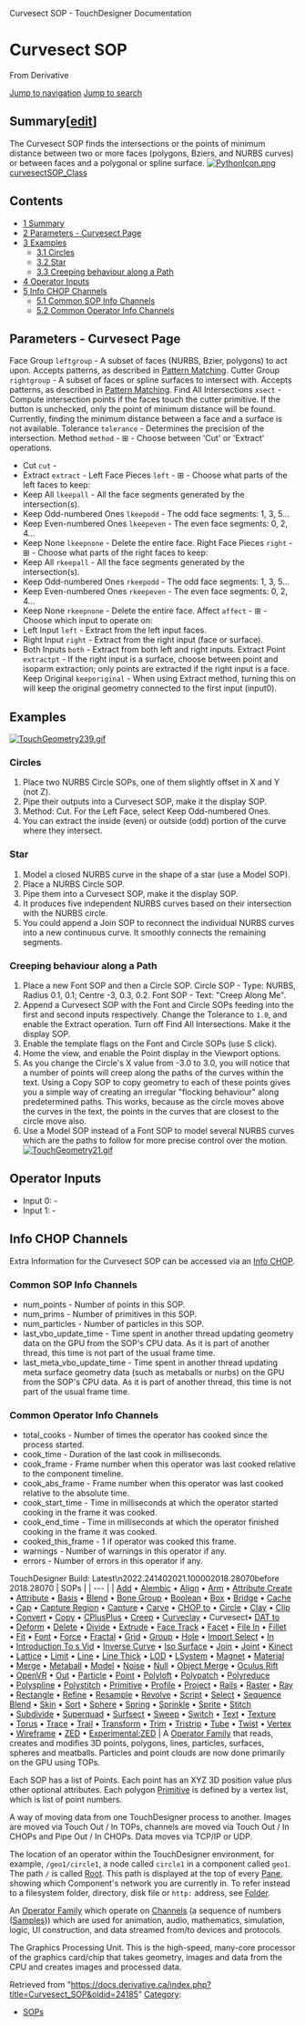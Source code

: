 

Curvesect SOP - TouchDesigner Documentation




# Curvesect SOP
From Derivative

[Jump to navigation](#mw-head)
[Jump to search](#searchInput)
## Summary[[edit](https://docs.derivative.ca/index.php?title=Template:Summary&action=edit&section=T-1 "Edit section: Summary")]
The Curvesect SOP finds the intersections or the points of minimum distance between two or more faces (polygons, Bziers, and NURBS curves) or between faces and a polygonal or spline surface.
[![PythonIcon.png](images/c/c2/PythonIcon.png)](File_PythonIcon.html)[curvesectSOP\_Class](https://docs.derivative.ca/CurvesectSOP_Class "CurvesectSOP Class")
## Contents
* [1 Summary](#Summary)
* [2 Parameters - Curvesect Page](#Parameters_-_Curvesect_Page)
* [3 Examples](#Examples)
  + [3.1 Circles](#Circles)
  + [3.2 Star](#Star)
  + [3.3 Creeping behaviour along a Path](#Creeping_behaviour_along_a_Path)
* [4 Operator Inputs](#Operator_Inputs)
* [5 Info CHOP Channels](#Info_CHOP_Channels)
  + [5.1 Common SOP Info Channels](#Common_SOP_Info_Channels)
  + [5.2 Common Operator Info Channels](#Common_Operator_Info_Channels)
  

## Parameters - Curvesect Page
Face Group `leftgroup` - A subset of faces (NURBS, Bzier, polygons) to act upon. Accepts patterns, as described in [Pattern Matching](Pattern_Matching.html "Pattern Matching").
Cutter Group `rightgroup` - A subset of faces or spline surfaces to intersect with. Accepts patterns, as described in [Pattern Matching](Pattern_Matching.html "Pattern Matching").
Find All Intersections `xsect` - Compute intersection points if the faces touch the cutter primitive. If the button is unchecked, only the point of minimum distance will be found. Currently, finding the minimum distance between a face and a surface is not available.
Tolerance `tolerance` - Determines the precision of the intersection.
Method `method` - ⊞ - Choose between 'Cut' or 'Extract' operations.
* Cut `cut` -
* Extract `extract` -
Left Face Pieces `left` - ⊞ - Choose what parts of the left faces to keep:
* Keep All `lkeepall` - All the face segments generated by the intersection(s).
* Keep Odd-numbered Ones `lkeepodd` - The odd face segments: 1, 3, 5...
* Keep Even-numbered Ones `lkeepeven` - The even face segments: 0, 2, 4...
* Keep None `lkeepnone` - Delete the entire face.
Right Face Pieces `right` - ⊞ - Choose what parts of the right faces to keep:
* Keep All `rkeepall` - All the face segments generated by the intersection(s).
* Keep Odd-numbered Ones `rkeepodd` - The odd face segments: 1, 3, 5...
* Keep Even-numbered Ones `rkeepeven` - The even face segments: 0, 2, 4...
* Keep None `rkeepnone` - Delete the entire face.
Affect `affect` - ⊞ - Choose which input to operate on:
* Left Input `left` - Extract from the left input faces.
* Right Input `right` - Extract from the right input (face or surface).
* Both Inputs `both` - Extract from both left and right inputs.
Extract Point `extractpt` - If the right input is a surface, choose between point and isoparm extraction; only points are extracted if the right input is a face.
Keep Original `keeporiginal` - When using Extract method, turning this on will keep the original geometry connected to the first input (input0).
  

## Examples
[![TouchGeometry239.gif](https://docs.derivative.ca/images/f/f3/TouchGeometry239.gif)](https://docs.derivative.ca/File:TouchGeometry239.gif)
### Circles
1. Place two NURBS Circle SOPs, one of them slightly offset in X and Y (not Z).
2. Pipe their outputs into a Curvesect SOP, make it the display SOP.
3. Method: Cut. For the Left Face, select Keep Odd-numbered Ones.
4. You can extract the inside (even) or outside (odd) portion of the curve where they intersect.
  

### Star
1. Model a closed NURBS curve in the shape of a star (use a Model SOP).
2. Place a NURBS Circle SOP.
3. Pipe them into a Curvesect SOP, make it the display SOP.
4. It produces five independent NURBS curves based on their intersection with the NURBS circle.
5. You could append a Join SOP to reconnect the individual NURBS curves into a new continuous curve. It smoothly connects the remaining segments.
  

### Creeping behaviour along a Path
1. Place a new Font SOP and then a Circle SOP. Circle SOP - Type: NURBS, Radius 0.1, 0.1; Centre -3, 0.3, 0.2. Font SOP - Text: "Creep Along Me".
2. Append a Curvesect SOP with the Font and Circle SOPs feeding into the first and second inputs respectively. Change the Tolerance to `1.0`, and enable the Extract operation. Turn off Find All Intersections. Make it the display SOP.
3. Enable the template flags on the Font and Circle SOPs (use S click).
4. Home the view, and enable the Point display in the Viewport options.
5. As you change the Circle's X value from -3.0 to 3.0, you will notice that a number of points will creep along the paths of the curves within the text. Using a Copy SOP to copy geometry to each of these points gives you a simple way of creating an irregular "flocking behaviour" along predetermined paths. This works, because as the circle moves above the curves in the text, the points in the curves that are closest to the circle move also.
6. Use a Model SOP instead of a Font SOP to model several NURBS curves which are the paths to follow for more precise control over the motion.
[![TouchGeometry21.gif](https://docs.derivative.ca/images/3/35/TouchGeometry21.gif)](https://docs.derivative.ca/File:TouchGeometry21.gif)
  

## Operator Inputs
* Input 0:  -
* Input 1:  -
  

## Info CHOP Channels
Extra Information for the Curvesect SOP can be accessed via an [Info CHOP](Info_CHOP.html "Info CHOP").

### Common SOP Info Channels
* num\_points - Number of points in this SOP.
* num\_prims - Number of primitives in this SOP.
* num\_particles - Number of particles in this SOP.
* last\_vbo\_update\_time - Time spent in another thread updating geometry data on the GPU from the SOP's CPU data. As it is part of another thread, this time is not part of the usual frame time.
* last\_meta\_vbo\_update\_time - Time spent in another thread updating meta surface geometry data (such as metaballs or nurbs) on the GPU from the SOP's CPU data. As it is part of another thread, this time is not part of the usual frame time.
### Common Operator Info Channels
* total\_cooks - Number of times the operator has cooked since the process started.
* cook\_time - Duration of the last cook in milliseconds.
* cook\_frame - Frame number when this operator was last cooked relative to the component timeline.
* cook\_abs\_frame - Frame number when this operator was last cooked relative to the absolute time.
* cook\_start\_time - Time in milliseconds at which the operator started cooking in the frame it was cooked.
* cook\_end\_time - Time in milliseconds at which the operator finished cooking in the frame it was cooked.
* cooked\_this\_frame - 1 if operator was cooked this frame.
* warnings - Number of warnings in this operator if any.
* errors - Number of errors in this operator if any.
  
TouchDesigner Build: Latest\n2022.241402021.100002018.28070before 2018.28070
| SOPs |
| --- |
| [Add](Add_SOP.html "Add SOP") • [Alembic](Alembic_SOP.html "Alembic SOP") • [Align](Align_SOP.html "Align SOP") • [Arm](Arm_SOP.html "Arm SOP") • [Attribute Create](Attribute_Create_SOP.html "Attribute Create SOP") • [Attribute](Attribute_SOP.html "Attribute SOP") • [Basis](Basis_SOP.html "Basis SOP") • [Blend](Blend_SOP.html "Blend SOP") • [Bone Group](Bone_Group_SOP.html "Bone Group SOP") • [Boolean](Boolean_SOP.html "Boolean SOP") • [Box](Box_SOP.html "Box SOP") • [Bridge](Bridge_SOP.html "Bridge SOP") • [Cache](Cache_SOP.html "Cache SOP") • [Cap](Cap_SOP.html "Cap SOP") • [Capture Region](Capture_Region_SOP.html "Capture Region SOP") • [Capture](Capture_SOP.html "Capture SOP") • [Carve](Carve_SOP.html "Carve SOP") • [CHOP to](CHOP_to_SOP.html "CHOP to SOP") • [Circle](Circle_SOP.html "Circle SOP") • [Clay](Clay_SOP.html "Clay SOP") • [Clip](Clip_SOP.html "Clip SOP") • [Convert](Convert_SOP.html "Convert SOP") • [Copy](Copy_SOP.html "Copy SOP") • [CPlusPlus](CPlusPlus_SOP.html "CPlusPlus SOP") • [Creep](Creep_SOP.html "Creep SOP") • [Curveclay](Curveclay_SOP.html "Curveclay SOP") • Curvesect• [DAT to](DAT_to_SOP.html "DAT to SOP") • [Deform](Deform_SOP.html "Deform SOP") • [Delete](Delete_SOP.html "Delete SOP") • [Divide](Divide_SOP.html "Divide SOP") • [Extrude](Extrude_SOP.html "Extrude SOP") • [Face Track](Face_Track_SOP.html "Face Track SOP") • [Facet](Facet_SOP.html "Facet SOP") • [File In](File_In_SOP.html "File In SOP") • [Fillet](Fillet_SOP.html "Fillet SOP") • [Fit](Fit_SOP.html "Fit SOP") • [Font](Font_SOP.html "Font SOP") • [Force](Force_SOP.html "Force SOP") • [Fractal](Fractal_SOP.html "Fractal SOP") • [Grid](Grid_SOP.html "Grid SOP") • [Group](Group_SOP.html "Group SOP") • [Hole](Hole_SOP.html "Hole SOP") • [Import Select](Import_Select_SOP.html "Import Select SOP") • [In](In_SOP.html "In SOP") • [Introduction To s Vid](Introduction_To_SOPs_Vid.html "Introduction To SOPs Vid") • [Inverse Curve](Inverse_Curve_SOP.html "Inverse Curve SOP") • [Iso Surface](Iso_Surface_SOP.html "Iso Surface SOP") • [Join](Join_SOP.html "Join SOP") • [Joint](Joint_SOP.html "Joint SOP") • [Kinect](Kinect_SOP.html "Kinect SOP") • [Lattice](Lattice_SOP.html "Lattice SOP") • [Limit](Limit_SOP.html "Limit SOP") • [Line](Line_SOP.html "Line SOP") • [Line Thick](Line_Thick_SOP.html "Line Thick SOP") • [LOD](LOD_SOP.html "LOD SOP") • [LSystem](LSystem_SOP.html "LSystem SOP") • [Magnet](Magnet_SOP.html "Magnet SOP") • [Material](Material_SOP.html "Material SOP") • [Merge](Merge_SOP.html "Merge SOP") • [Metaball](Metaball_SOP.html "Metaball SOP") • [Model](Model_SOP.html "Model SOP") • [Noise](Noise_SOP.html "Noise SOP") • [Null](Null_SOP.html "Null SOP") • [Object Merge](Object_Merge_SOP.html "Object Merge SOP") • [Oculus Rift](Oculus_Rift_SOP.html "Oculus Rift SOP") • [OpenVR](OpenVR_SOP.html "OpenVR SOP") • [Out](Out_SOP.html "Out SOP") • [Particle](Particle_SOP.html "Particle SOP") • [Point](Point_SOP.html "Point SOP") • [Polyloft](Polyloft_SOP.html "Polyloft SOP") • [Polypatch](Polypatch_SOP.html "Polypatch SOP") • [Polyreduce](Polyreduce_SOP.html "Polyreduce SOP") • [Polyspline](Polyspline_SOP.html "Polyspline SOP") • [Polystitch](Polystitch_SOP.html "Polystitch SOP") • [Primitive](Primitive_SOP.html "Primitive SOP") • [Profile](Profile_SOP.html "Profile SOP") • [Project](Project_SOP.html "Project SOP") • [Rails](Rails_SOP.html "Rails SOP") • [Raster](Raster_SOP.html "Raster SOP") • [Ray](Ray_SOP.html "Ray SOP") • [Rectangle](Rectangle_SOP.html "Rectangle SOP") • [Refine](Refine_SOP.html "Refine SOP") • [Resample](Resample_SOP.html "Resample SOP") • [Revolve](Revolve_SOP.html "Revolve SOP") • [Script](Script_SOP.html "Script SOP") • [Select](Select_SOP.html "Select SOP") • [Sequence Blend](Sequence_Blend_SOP.html "Sequence Blend SOP") • [Skin](Skin_SOP.html "Skin SOP") • [Sort](Sort_SOP.html "Sort SOP") • [Sphere](Sphere_SOP.html "Sphere SOP") • [Spring](Spring_SOP.html "Spring SOP") • [Sprinkle](Sprinkle_SOP.html "Sprinkle SOP") • [Sprite](Sprite_SOP.html "Sprite SOP") • [Stitch](Stitch_SOP.html "Stitch SOP") • [Subdivide](Subdivide_SOP.html "Subdivide SOP") • [Superquad](Superquad_SOP.html "Superquad SOP") • [Surfsect](Surfsect_SOP.html "Surfsect SOP") • [Sweep](Sweep_SOP.html "Sweep SOP") • [Switch](Switch_SOP.html "Switch SOP") • [Text](Text_SOP.html "Text SOP") • [Texture](Texture_SOP.html "Texture SOP") • [Torus](Torus_SOP.html "Torus SOP") • [Trace](Trace_SOP.html "Trace SOP") • [Trail](Trail_SOP.html "Trail SOP") • [Transform](Transform_SOP.html "Transform SOP") • [Trim](Trim_SOP.html "Trim SOP") • [Tristrip](Tristrip_SOP.html "Tristrip SOP") • [Tube](Tube_SOP.html "Tube SOP") • [Twist](Twist_SOP.html "Twist SOP") • [Vertex](Vertex_SOP.html "Vertex SOP") • [Wireframe](Wireframe_SOP.html "Wireframe SOP") • [ZED](ZED_SOP.html "ZED SOP") • [Experimental:ZED](Experimental_ZED_SOP.html "Experimental:ZED SOP") |
A [Operator Family](Operator_Family.html "Operator Family") that reads, creates and modifies 3D points, polygons, lines, particles, surfaces, spheres and meatballs. Particles and point clouds are now done primarily on the GPU using TOPs.

Each SOP has a list of Points. Each point has an XYZ 3D position value plus other optional attributes. Each polygon [Primitive](Primitive.html "Primitive") is defined by a vertex list, which is list of point numbers.

A way of moving data from one TouchDesigner process to another. Images are moved via Touch Out / In TOPs, channels are moved via Touch Out / In CHOPs and Pipe Out / In CHOPs. Data moves via TCP/IP or UDP.

The location of an operator within the TouchDesigner environment, for example, `/geo1/circle1`, a node called `circle1` in a component called `geo1`. The path `/` is called [Root](Root.html "Root"). This path is displayed at the top of every [Pane](Pane.html "Pane"), showing which Component's network you are currently in. To refer instead to a filesystem folder, directory, disk file or `http:` address, see [Folder](Folder.html "Folder").

An [Operator Family](Operator_Family.html "Operator Family") which operate on [Channels](Channel.html "Channel") (a sequence of numbers ([Samples](Sample.html "Sample"))) which are used for animation, audio, mathematics, simulation, logic, UI construction, and data streamed from/to devices and protocols.

The Graphics Processing Unit. This is the high-speed, many-core processor of the graphics card/chip that takes geometry, images and data from the CPU and creates images and processed data.

Retrieved from "<https://docs.derivative.ca/index.php?title=Curvesect_SOP&oldid=24185>"
[Category](Special_Categories.html "Special:Categories"):
* [SOPs](https://docs.derivative.ca/index.php?title=Category:SOPs&action=edit&redlink=1 "Category:SOPs (page does not exist)")